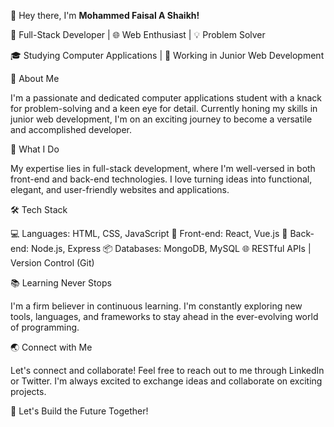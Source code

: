 👋 Hey there, I'm **Mohammed Faisal A Shaikh!**

🚀 Full-Stack Developer | 🌐 Web Enthusiast | 💡 Problem Solver

🎓 Studying Computer Applications | 💼 Working in Junior Web Development

🌟 About Me

I'm a passionate and dedicated computer applications student with a knack for problem-solving and a keen eye for detail. Currently honing my skills in junior web development, I'm on an exciting journey to become a versatile and accomplished developer.

🔧 What I Do

My expertise lies in full-stack development, where I'm well-versed in both front-end and back-end technologies. I love turning ideas into functional, elegant, and user-friendly websites and applications.

🛠️ Tech Stack

💻 Languages: HTML, CSS, JavaScript
🔧 Front-end: React, Vue.js
🔨 Back-end: Node.js, Express
📦 Databases: MongoDB, MySQL
🌐 RESTful APIs | Version Control (Git)

📚 Learning Never Stops

I'm a firm believer in continuous learning. I'm constantly exploring new tools, languages, and frameworks to stay ahead in the ever-evolving world of programming.

🌏 Connect with Me

Let's connect and collaborate! Feel free to reach out to me through LinkedIn or Twitter. I'm always excited to exchange ideas and collaborate on exciting projects.

🚀 Let's Build the Future Together!
